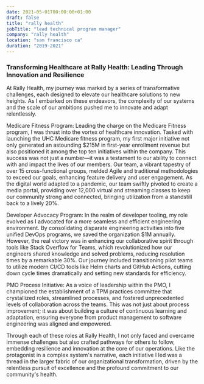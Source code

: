 ```yaml
---
date: 2021-05-01T00:00:00+01:00
draft: false
title: "rally health"
jobTitle: "lead technical program manager"
company: "rally health"
location: "san francisco ca"
duration: "2019-2021"
---
```

### Transforming Healthcare at Rally Health: Leading Through Innovation and Resilience

At Rally Health, my journey was marked by a series of transformative challenges, each designed to elevate our healthcare solutions to new heights. As I embarked on these endeavors, the complexity of our systems and the scale of our ambitions pushed me to innovate and adapt relentlessly.

Medicare Fitness Program:
Leading the charge on the Medicare Fitness program, I was thrust into the vortex of healthcare innovation. Tasked with launching the UHC Medicare fitness program, my first major initiative not only generated an astounding $215M in first-year enrollment revenue but also positioned it among the top ten initiatives within the company. This success was not just a number—it was a testament to our ability to connect with and impact the lives of our members. Our team, a vibrant tapestry of over 15 cross-functional groups, melded Agile and traditional methodologies to exceed our goals, enhancing feature delivery and user engagement. As the digital world adapted to a pandemic, our team swiftly pivoted to create a media portal, providing over 12,000 virtual and streaming classes to keep our community strong and connected, bringing utilization from a standstill back to a lively 20%.

Developer Advocacy Program:
In the realm of developer tooling, my role evolved as I advocated for a more seamless and efficient engineering environment. By consolidating disparate engineering activities into five unified DevOps programs, we saved the organization $1M annually. However, the real victory was in enhancing our collaborative spirit through tools like Stack Overflow for Teams, which revolutionized how our engineers shared knowledge and solved problems, reducing resolution times by a remarkable 30%. Our journey included transitioning pilot teams to utilize modern CI/CD tools like Helm charts and GitHub Actions, cutting down cycle times dramatically and setting new standards for efficiency.

PMO Process Initiative:
As a voice of leadership within the PMO, I championed the establishment of a TPM practices committee that crystallized roles, streamlined processes, and fostered unprecedented levels of collaboration across the teams. This was not just about process improvement; it was about building a culture of continuous learning and adaptation, ensuring everyone from product management to software engineering was aligned and empowered.

Through each of these roles at Rally Health, I not only faced and overcame immense challenges but also crafted pathways for others to follow, embedding resilience and innovation at the core of our operations. Like the protagonist in a complex system's narrative, each initiative I led was a thread in the larger fabric of our organizational transformation, driven by the relentless pursuit of excellence and the profound commitment to our community's health.